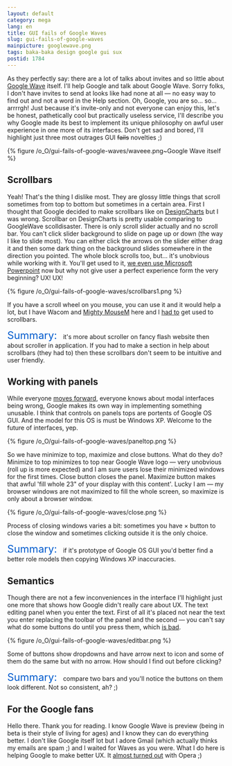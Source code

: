 ```yaml
---
layout: default
category: mega
lang: en
title: GUI fails of Google Waves
slug: gui-fails-of-google-waves
mainpicture: googlewave.png
tags: baka-baka design google gui sux 
postid: 1784
---
```



As they perfectly say: there are a lot of talks about invites and so little about <a href="http://wave.google.com/">Google Wave</a> itself. I'll help Google and talk about Google Wave. Sorry folks, I don't have invites to send at looks like had none at all — no easy way to find out and not a word in the Help section. Oh, Google, you are so… so… arrrrgh! Just because it's invite-only and not everyone can enjoy this, let's be honest, pathetically cool but practically useless service, I'll describe you why Google made its best to implement its unique philosophy on awful user experience in one more of its interfaces. Don't get sad and bored, I'll highlight just three most outrages GUI <s>fails</s> novelties ;)<!--more-->


{% figure /o_O/gui-fails-of-google-waves/waveee.png~Google Wave itself %}





## Scrollbars

Yeah! That's the thing I dislike most. They are glossy little things that scroll sometimes from top to bottom but sometimes in a certain area. First I thought that  Google decided to make scrollbars like on <a href="http://designcharts.com/">DesignCharts</a> but I was wrong. Scrollbar on DesignCharts is pretty usable comparing to GoogleWave scolldisaster. There is only scroll slider actually and no scroll bar. You can't click slider background to slide on page up or down (the way I like to slide most). You can either click the arrows on the slider either drag it and then some dark thing on the background slides somewhere in the direction you pointed. The whole block scrolls too, but… it's unobvious while working with it. You'll get used to it, <a href="/mega/en/2009/ppt-made-pretty/">we even use Microsoft Powerpoint</a> now but why not give user a perfect experience form the very beginning? UX! UX!



{% figure /o_O/gui-fails-of-google-waves/scrollbars1.png %}



If you have a scroll wheel on you mouse, you can use it and it would help a lot, but I have Wacom and <a href="http://www.apple.com/mightymouse/">Mighty MouseM</a> here and I <a href="http://www.google.com.ua/search?hl=uk&q=mighty+mouse+scrolling+problem&btnG=Пошук&meta=">had to</a> get used to scrollbars.

<span style="font-size: 24px; color: #005bcd;padding-right: 10px;">Summary:</span> it's more about scroller on fancy flash website then about scroller in application. If you had to make a section in help about scrollbars (they had to) then these scrollbars don't seem to be intuitive and user friendly.


## Working with panels

While everyone <a href="/mega/2008/zoomaximize/">moves forward</a>, everyone knows about modal interfaces being wrong, Google makes its own way in implementing something unusable. I think that controls on panels tops are portents of Google OS GUI. And the model for this OS is  must be Windows XP. Welcome to the future of interfaces, yep.



{% figure /o_O/gui-fails-of-google-waves/paneltop.png %}



So we have minimize to top, maximize and close buttons. What do they do? Minimize to top minimizes to top near Google Wave logo — very unobvious (roll up is more expected) and I am sure users lose their minimized windows for the first times. Close button closes the panel. Maximize button makes that awful 'fill whole 23" of your display with this content'. Lucky I am — my browser windows are not maximized to fill the whole screen, so maximize is only about a browser window.



{% figure /o_O/gui-fails-of-google-waves/close.png %}



Process of closing windows varies a bit: sometimes you have × button to close the window and sometimes clicking outside it is the only choice.

<span style="font-size: 24px; color: #005bcd;padding-right: 10px;">Summary:</span> if it's prototype of Google OS GUI you'd better find a better role models then copying Windows XP inaccuracies.


## Semantics

Though there are not a few inconveniences in the interface I'll highlight just one more that shows how Google didn't really care about UX. The text editing panel when you enter the text. First of all it's placed not near the text you enter replacing the toolbar of the panel and the second — you can't say what do some buttons do until you press them, which <a href="/mega/2008/gui-elements-affordance/">is bad</a>.



{% figure /o_O/gui-fails-of-google-waves/editbar.png %}



Some of buttons show dropdowns and have arrow next to icon and some of them do the same but with no arrow. How should I find out before clicking?

<span style="font-size: 24px; color: #005bcd;padding-right: 10px;">Summary:</span> compare two bars and you'll notice the buttons on them look different. Not so consistent, ah? ;)


## For the Google fans

Hello there. Thank you for reading. I know Google Wave is preview (being in beta is their style of living for ages) and I know they can do everything better. I don't like Google itself lot but I adore Gmail (which actually thinks my emails are spam ;) and I waited for Waves as you were. What I do here is helping Google to make better UX. It <a href="/mega/en/2009/we-dont-go-to-opera-today/">almost turned out</a> with Opera ;)
